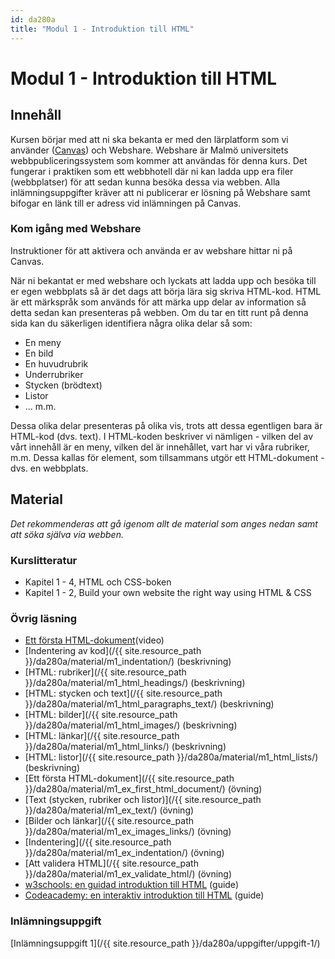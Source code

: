 ```yaml
---
id: da280a
title: "Modul 1 - Introduktion till HTML"
---
```


# Modul 1 - Introduktion till HTML

## Innehåll

Kursen börjar med att ni ska bekanta er med den lärplatform som vi använder ([Canvas](https://mau.instructure.com/login/saml)) och Webshare. Webshare är Malmö universitets webbpubliceringssystem som kommer att användas för denna kurs. Det fungerar i praktiken som ett webbhotell där ni kan ladda upp era filer (webbplatser) för att sedan kunna besöka dessa via webben. Alla inlämningsuppgifter kräver att ni publicerar er lösning på Webshare samt bifogar en länk till er adress vid inlämningen på Canvas.

### Kom igång med Webshare

Instruktioner för att aktivera och använda er av webshare hittar ni på Canvas. 



När ni bekantat er med webshare och lyckats att ladda upp och besöka till er egen webbplats så är det dags att börja lära sig skriva HTML-kod. HTML är ett märkspråk som används för att märka upp delar av information så detta sedan kan presenteras på webben. Om du tar en titt runt på denna sida kan du säkerligen identifiera några olika delar så som:

* En meny
* En bild
* En huvudrubrik
* Underrubriker
* Stycken (brödtext)
* Listor
* ... m.m.

Dessa olika delar presenteras på olika vis, trots att dessa egentligen bara är HTML-kod (dvs. text). I HTML-koden beskriver vi nämligen - vilken del av vårt innehåll är en meny, vilken del är innehållet, vart har vi våra rubriker, m.m. Dessa kallas för element, som tillsammans utgör ett HTML-dokument - dvs. en webbplats.

## Material

_Det rekommenderas att gå igenom allt de material som anges nedan samt att söka själva via webben._

### Kurslitteratur

* Kapitel 1 - 4, HTML och CSS-boken
* Kapitel 1 - 2, Build your own website the right way using HTML & CSS

### Övrig läsning

* [Ett första HTML-dokument](https://youtu.be/bupWPZdXqIA)(video)
* [Indentering av kod](/{{ site.resource_path }}/da280a/material/m1_indentation/) (beskrivning)
* [HTML: rubriker](/{{ site.resource_path }}/da280a/material/m1_html_headings/) (beskrivning)
* [HTML: stycken och text](/{{ site.resource_path }}/da280a/material/m1_html_paragraphs_text/) (beskrivning)
* [HTML: bilder](/{{ site.resource_path }}/da280a/material/m1_html_images/) (beskrivning)
* [HTML: länkar](/{{ site.resource_path }}/da280a/material/m1_html_links/) (beskrivning)
* [HTML: listor](/{{ site.resource_path }}/da280a/material/m1_html_lists/) (beskrivning)
* [Ett första HTML-dokument](/{{ site.resource_path }}/da280a/material/m1_ex_first_html_document/) (övning)
* [Text (stycken, rubriker och listor)](/{{ site.resource_path }}/da280a/material/m1_ex_text/) (övning)
* [Bilder och länkar](/{{ site.resource_path }}/da280a/material/m1_ex_images_links/) (övning)
* [Indentering](/{{ site.resource_path }}/da280a/material/m1_ex_indentation/) (övning)
* [Att validera HTML](/{{ site.resource_path }}/da280a/material/m1_ex_validate_html/) (övning)
* [w3schools: en guidad introduktion till HTML](http://www.w3schools.com/htmL/html_intro.asp) (guide)
* [Codeacademy: en interaktiv introduktion till HTML](https://www.codecademy.com/courses/html-one-o-one/0/1) (guide)

### Inlämningsuppgift

[Inlämningsuppgift 1](/{{ site.resource_path }}/da280a/uppgifter/uppgift-1/)

